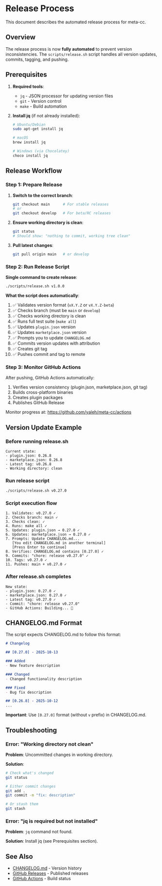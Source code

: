 # Release Process

This document describes the automated release process for meta-cc.

## Overview

The release process is now **fully automated** to prevent version inconsistencies. The `scripts/release.sh` script handles all version updates, commits, tagging, and pushing.

## Prerequisites

1. **Required tools**:
   - `jq` - JSON processor for updating version files
   - `git` - Version control
   - `make` - Build automation

2. **Install jq** (if not already installed):
   ```bash
   # Ubuntu/Debian
   sudo apt-get install jq

   # macOS
   brew install jq

   # Windows (via Chocolatey)
   choco install jq
   ```

## Release Workflow

### Step 1: Prepare Release

1. **Switch to the correct branch**:
   ```bash
   git checkout main      # For stable releases
   # or
   git checkout develop   # For beta/RC releases
   ```

2. **Ensure working directory is clean**:
   ```bash
   git status
   # Should show: "nothing to commit, working tree clean"
   ```

3. **Pull latest changes**:
   ```bash
   git pull origin main   # or develop
   ```

### Step 2: Run Release Script

**Single command to create release**:

```bash
./scripts/release.sh v1.0.0
```

**What the script does automatically**:

1. ✅ Validates version format (`vX.Y.Z` or `vX.Y.Z-beta`)
2. ✅ Checks branch (must be `main` or `develop`)
3. ✅ Checks working directory is clean
4. ✅ Runs full test suite (`make all`)
5. ✅ Updates `plugin.json` version
6. ✅ Updates `marketplace.json` version
7. ✅ Prompts you to update `CHANGELOG.md`
8. ✅ Commits version updates with attribution
9. ✅ Creates git tag
10. ✅ Pushes commit and tag to remote

### Step 3: Monitor GitHub Actions

After pushing, GitHub Actions automatically:

1. Verifies version consistency (plugin.json, marketplace.json, git tag)
2. Builds cross-platform binaries
3. Creates plugin packages
4. Publishes GitHub Release

Monitor progress at: https://github.com/yaleh/meta-cc/actions

## Version Update Example

### Before running release.sh

```
Current state:
- plugin.json: 0.26.8
- marketplace.json: 0.26.8
- Latest tag: v0.26.8
- Working directory: clean
```

### Run release script

```bash
./scripts/release.sh v0.27.0
```

### Script execution flow

```
1. Validates: v0.27.0 ✓
2. Checks branch: main ✓
3. Checks clean: ✓
4. Runs: make all ✓
5. Updates: plugin.json → 0.27.0 ✓
6. Updates: marketplace.json → 0.27.0 ✓
7. Prompts: Update CHANGELOG.md...
   [You edit CHANGELOG.md in another terminal]
   [Press Enter to continue]
8. Verifies: CHANGELOG.md contains [0.27.0] ✓
9. Commits: "chore: release v0.27.0" ✓
10. Tags: v0.27.0 ✓
11. Pushes: main + v0.27.0 ✓
```

### After release.sh completes

```
New state:
- plugin.json: 0.27.0 ✓
- marketplace.json: 0.27.0 ✓
- Latest tag: v0.27.0 ✓
- Commit: "chore: release v0.27.0"
- GitHub Actions: Building... 🚀
```

## CHANGELOG.md Format

The script expects CHANGELOG.md to follow this format:

```markdown
# Changelog

## [0.27.0] - 2025-10-13

### Added
- New feature description

### Changed
- Changed functionality description

### Fixed
- Bug fix description

## [0.26.8] - 2025-10-12
...
```

**Important**: Use `[0.27.0]` format (without `v` prefix) in CHANGELOG.md.

## Troubleshooting

### Error: "Working directory not clean"

**Problem**: Uncommitted changes in working directory.

**Solution**:
```bash
# Check what's changed
git status

# Either commit changes
git add .
git commit -m "fix: description"

# Or stash them
git stash
```

### Error: "jq is required but not installed"

**Problem**: `jq` command not found.

**Solution**: Install jq (see Prerequisites section).

## See Also

- [CHANGELOG.md](../CHANGELOG.md) - Version history
- [GitHub Releases](https://github.com/yaleh/meta-cc/releases) - Published releases
- [GitHub Actions](https://github.com/yaleh/meta-cc/actions) - Build status
